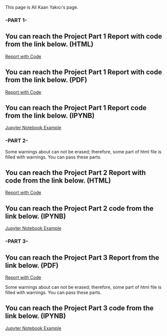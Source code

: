 This page is Ali Kaan Yakıcı's page.

### -PART 1- ###

## You can reach the Project Part 1 Report with code from the link below. (HTML)
[Report with Code](Part1.html)


## You can reach the Project Part 1 Report with code from the link below. (PDF)
[Report with Code](Part1.pdf)


## You can reach the Project Part 1 Report code from the link below. (IPYNB)
[Jupyter Notebook Example](423_proje.ipynb)



### -PART 2- ###

Some warnings about can not be erased; therefore, some part of html file is filled with warnings. You can pass these parts.
## You can reach the Project Part 2 Report with code from the link below. (HTML)
[Report with Code](part2.html)


## You can reach the Project Part 2 code from the link below. (IPYNB)
[Jupyter Notebook Example](part2.ipynb)


### -PART 3- ###

## You can reach the Project Part 3 Report from the link below. (PDF)
[Report with Code](https://bu-ie-423.github.io/fall-23-AltayBasaran/IE423Part3.pdf)

Some warnings about can not be erased; therefore, some part of html file is filled with warnings. You can pass these parts.
## You can reach the Project Part 3 code from the link below. (IPYNB)
[Jupyter Notebook Example](part3.ipynb)








